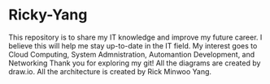 # Ricky-Yang

This repository is to share my IT knowledge and improve my future career.
I believe this will help me stay up-to-date in the IT field. 
My interest goes to Cloud Computing, System Admnistration, Automantion Development, and Networking
Thank you for exploring my git! All the diagrams are created by draw.io. All the architecture is created by Rick Minwoo Yang.
